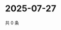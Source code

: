 # 2025-07-27

共 0 条

<!-- BEGIN ZHIHUQUESTIONS -->
<!-- 最后更新时间 Sun Jul 27 2025 17:12:16 GMT+0800 (China Standard Time) -->

<!-- END ZHIHUQUESTIONS -->
